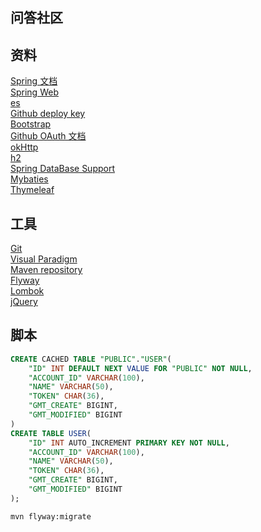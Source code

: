 ## 问答社区

## 资料
[Spring 文档](https://spring.io/guides)
<br>[Spring Web](https://spring.io/guides/gs/serving-web-content/)
<br>[es](https://elasticsearch.cn/explore)
<br>[Github deploy key](https://developer.github.com/v3/guides/managing-deploy-keys/#deploy-keys)
<br>[Bootstrap](https://v3.bootcss.com/components/#navbar-default)
<br>[Github OAuth 文档](https://developer.github.com/apps/building-oauth-apps/creating-an-oauth-app/)
<br>[okHttp](https://square.github.io/okhttp/)
<br>[h2](http://www.h2database.com/html/quickstart.html)
<br>[Spring DataBase Support](https://docs.spring.io/spring-boot/docs/2.0.0.RC1/reference/htmlsingle/#boot-features-embedded-database-support)
<br>[Mybaties](http://mybatis.org/spring-boot-starter/mybatis-spring-boot-autoconfigure/)
<br>[Thymeleaf](https://www.thymeleaf.org/doc/tutorials/3.0/usingthymeleaf.html#setting-attribute-values)


## 工具
[Git](https://www.git-scm.com/download/)
<br>[Visual Paradigm](https://www.visual-paradigm.com)
<br>[Maven repository](https://mvnrepository.com/)
<br>[Flyway](https://flywaydb.org/getstarted/firststeps/maven)
<br>[Lombok](https://projectlombok.org/)
<br>[jQuery](https://code.jquery.com/jquery-3.4.1.min.js)

## 脚本
```sql
CREATE CACHED TABLE "PUBLIC"."USER"(
    "ID" INT DEFAULT NEXT VALUE FOR "PUBLIC" NOT NULL,
    "ACCOUNT_ID" VARCHAR(100),
    "NAME" VARCHAR(50),
    "TOKEN" CHAR(36),
    "GMT_CREATE" BIGINT,
    "GMT_MODIFIED" BIGINT
)
CREATE TABLE USER(
    "ID" INT AUTO_INCREMENT PRIMARY KEY NOT NULL,
    "ACCOUNT_ID" VARCHAR(100),
    "NAME" VARCHAR(50),
    "TOKEN" CHAR(36),
    "GMT_CREATE" BIGINT,
    "GMT_MODIFIED" BIGINT
);
```
```bash
mvn flyway:migrate
```
